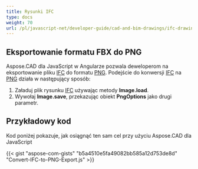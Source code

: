 ```yaml
---
title: Rysunki IFC
type: docs
weight: 70
url: /pl/javascript-net/developer-guide/cad-and-bim-drawings/ifc-drawings/
---
```


## **Eksportowanie formatu FBX do PNG**

Aspose.CAD dla JavaScript w Angularze pozwala deweloperom na eksportowanie pliku [IFC](https://docs.fileformat.com/cad/ifc/) do formatu [PNG](https://docs.fileformat.com/image/png/).
Podejście do konwersji [IFC](https://docs.fileformat.com/cad/ifc/) na [PNG](https://docs.fileformat.com/image/png/) działa w następujący sposób:

1. Załaduj plik rysunku [IFC](https://docs.fileformat.com/cad/ifc/) używając metody **Image.load**.
1. Wywołaj **Image.save**, przekazując obiekt **PngOptions** jako drugi parametr.

## Przykładowy kod

Kod poniżej pokazuje, jak osiągnąć ten sam cel przy użyciu Aspose.CAD dla JavaScript

{{< gist "aspose-com-gists" "b5a4510e5fa49082bb585a12d753de8d" "Convert-IFC-to-PNG-Export.js" >}}
